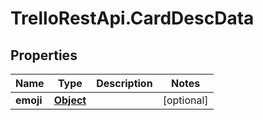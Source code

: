 # TrelloRestApi.CardDescData

## Properties

Name | Type | Description | Notes
------------ | ------------- | ------------- | -------------
**emoji** | [**Object**](.md) |  | [optional] 


